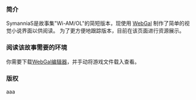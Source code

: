 ### 简介
SymanniaS是故事集"Wi-AM/OL"的简短版本，现使用 [WebGal](https://github.com/MakinoharaShoko/WebGAL) 制作了简单的视觉小说界面以供阅读。
为了更方便地跟踪版本，目前在该页面进行资源展示。
### 阅读该故事需要的环境
你需要下载[WebGal编辑器](https://github.com/MakinoharaShoko/WebGAL_Terre/releases)，并手动将游戏文件载入查看。
### 版权
aaa
